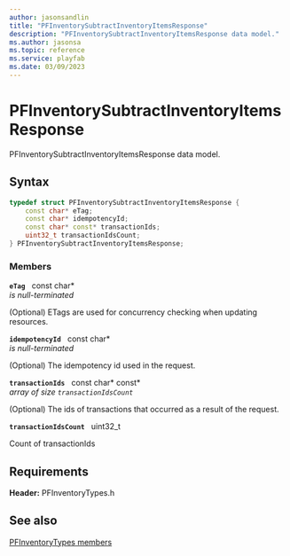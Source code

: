```yaml
---
author: jasonsandlin
title: "PFInventorySubtractInventoryItemsResponse"
description: "PFInventorySubtractInventoryItemsResponse data model."
ms.author: jasonsa
ms.topic: reference
ms.service: playfab
ms.date: 03/09/2023
---
```


# PFInventorySubtractInventoryItemsResponse  

PFInventorySubtractInventoryItemsResponse data model.  

## Syntax  
  
```cpp
typedef struct PFInventorySubtractInventoryItemsResponse {  
    const char* eTag;  
    const char* idempotencyId;  
    const char* const* transactionIds;  
    uint32_t transactionIdsCount;  
} PFInventorySubtractInventoryItemsResponse;  
```
  
### Members  
  
**`eTag`** &nbsp; const char*  
*is null-terminated*  
  
(Optional) ETags are used for concurrency checking when updating resources.
  
**`idempotencyId`** &nbsp; const char*  
*is null-terminated*  
  
(Optional) The idempotency id used in the request.
  
**`transactionIds`** &nbsp; const char* const*  
*array of size `transactionIdsCount`*  
  
(Optional) The ids of transactions that occurred as a result of the request.
  
**`transactionIdsCount`** &nbsp; uint32_t  
  
Count of transactionIds
  
  
## Requirements  
  
**Header:** PFInventoryTypes.h
  
## See also  
[PFInventoryTypes members](../pfinventorytypes_members.md)  

  
  
